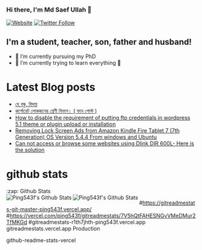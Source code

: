 ### Hi there, I'm Md Saef Ullah 👋

[![Website](https://img.shields.io/website?label=ping543f&style=for-the-badge&url=https%3A%2F%2Fping543f.github.io)](https://ping543f.github.io)
[![Twitter Follow](https://img.shields.io/twitter/follow/ping543f?color=1DA1F2&logo=twitter&style=for-the-badge)](https://twitter.com/intent/follow?original_referer=https%3A%2F%2Fgithub.com%2Fping543f&screen_name=ping543f)

## I'm a student, teacher, son, father and husband!

- 🔭 I’m currently pursuing my PhD
- 🌱 I’m currently trying to learn everything 🤣


# Latest Blog posts 

<!-- BLOG-POST-LIST:START -->
- [হে বন্ধু, বিদায়](https://ping543f.wordpress.com/2020/06/09/%e0%a6%b9%e0%a7%87-%e0%a6%ac%e0%a6%a8%e0%a7%8d%e0%a6%a7%e0%a7%81-%e0%a6%ac%e0%a6%bf%e0%a6%a6%e0%a6%be%e0%a7%9f/)
- [কর্পোরেট লোকজনের শ্রেণী বিভাগ। ( ফান পোস্ট )](https://ping543f.wordpress.com/2020/05/16/%e0%a6%95%e0%a6%b0%e0%a7%8d%e0%a6%aa%e0%a7%8b%e0%a6%b0%e0%a7%87%e0%a6%9f-%e0%a6%b2%e0%a7%8b%e0%a6%95%e0%a6%9c%e0%a6%a8%e0%a7%87%e0%a6%b0-%e0%a6%b6%e0%a7%8d%e0%a6%b0%e0%a7%87%e0%a6%a3%e0%a7%80/)
- [How to disable the requirement of putting ftp credentials in wordpress 5.1 theme or plugin upload or installation](https://ping543f.wordpress.com/2019/02/25/how-to-disable-the-requirement-of-putting-ftp-credentials-in-wordpress-5-1-theme-or-plugin-upload-or-installation/)
- [Removing Lock Screen Ads from Amazon Kindle Fire Tablet 7 (7th Generation) OS Version 5.4.4 From windows and Ubuntu](https://ping543f.wordpress.com/2017/10/21/removing-lock-screen-ads-from-amazon-kindle-fire-tablet-7-7th-generation-os-version-5-4-4-from-windows-and-ubuntu/)
- [Can not access or browse some websites using Dlink DIR 600L- Here is the solution](https://ping543f.wordpress.com/2014/05/10/can-not-access-or-browse-some-websites-using-dlink-dir-600l-here-is-the-solution/)
<!-- BLOG-POST-LIST:END -->


# github stats
<summary>:zap: Github Stats</summary>
<img align="left" alt="Ping543f's Github Stats" src="https://github-readme-stats.vercel.app/api?username=ping543f&show_icons=true&hide_border=true&theme=radical" />
<img align="left" alt="Ping543f's Github Stats" src="https://github-readme-stats.vercel.app/api/top-langs/?username=ping543f&layout=compact&&hide_border=true&theme=radical" />

#https://gitreadmestats-git-master-ping543f.vercel.app/
#https://vercel.com/ping543f/gitreadmestats/7V5hQtFAHESNGvVMeDMur2TfMKGd
#gitreadmestats-r1th7jhth-ping543f.vercel.app
gitreadmestats.vercel.app
Production

github-readme-stats-vercel
